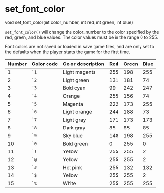 # set_font_color

<Prototype>void set_font_color(int color_number, int red, int green, int blue)</Prototype>

`set_font_color()` will change the color_number to the color specified by the red, green, and blue values. The color values must be in the range 0 to 255.

Font colors are not saved or loaded in save game files, and are only set to the defaults when the player starts the game for the first time.

| Number | Color code | Color description | Red | Green | Blue |
| ------ | ---------- | ----------------- | --- | ----- | ---- |
| 1      | `` `1 ``   | <ColorBlock code="1" />Light magenta     | 255 | 198   | 255  |
| 2      | `` `2 ``   | <ColorBlock code="2" />Light green       | 131 | 181   | 74   |
| 3      | `` `3 ``   | <ColorBlock code="3" />Bold cyan         | 99  | 242   | 247  |
| 4      | `` `4 ``   | <ColorBlock code="4" />Orange            | 255 | 156   | 74   |
| 5      | `` `5 ``   | <ColorBlock code="5" />Magenta           | 222 | 173   | 255  |
| 6      | `` `6 ``   | <ColorBlock code="6" />Light orange      | 244 | 188   | 73   |
| 7      | `` `7 ``   | <ColorBlock code="7" />Light gray        | 171 | 173   | 173  |
| 8      | `` `8 ``   | <ColorBlock code="8" />Dark gray         | 85  | 85    | 85   |
| 9      | `` `9 ``   | <ColorBlock code="9" />Sky blue          | 148 | 198   | 255  |
| 10     | `` `0 ``   | <ColorBlock code="0" />Bold green        | 0   | 255   | 0    |
| 11     | `` `! ``   | <ColorBlock code="!" />Yellow            | 255 | 255   | 2    |
| 12     | `` `@ ``   | <ColorBlock code="@" />Yellow            | 255 | 255   | 2    |
| 13     | `` `# ``   | <ColorBlock code="#" />Hot pink          | 255 | 132   | 132  |
| 14     | `` `$ ``   | <ColorBlock code="$" />Yellow            | 255 | 255   | 2    |
| 15     | `` `% ``   | <ColorBlock code="%" />White             | 255 | 255   | 255  |
